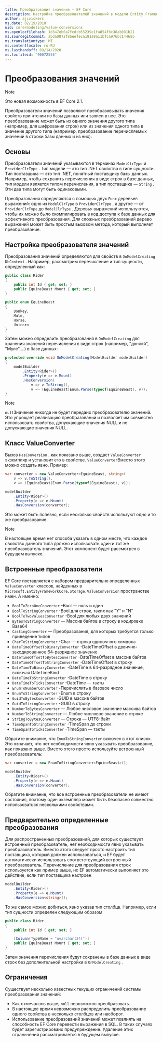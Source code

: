 ```yaml
---
title: Преобразования значений — EF Core
description: Настройка преобразователей значений в модели Entity Framework Core
author: ajcvickers
ms.date: 02/19/2018
uid: core/modeling/value-conversions
ms.openlocfilehash: 1d347eb6a7fcdcb55239e1fa854f6c38ab081b21
ms.sourcegitcommit: abda0872f86eefeca191a9a11bfca976bc14468b
ms.translationtype: MT
ms.contentlocale: ru-RU
ms.lasthandoff: 09/14/2020
ms.locfileid: "90072555"
---
```

# <a name="value-conversions"></a>Преобразования значений

> [!NOTE]  
> Это новая возможность в EF Core 2.1.

Преобразователи значений позволяют преобразовывать значения свойств при чтении из базы данных или записи в нее. Это преобразование может быть из одного значения другого типа (например, для шифрования строк) или из значения одного типа в значение другого типа (например, преобразование перечисляемых значений в строки базы данных и из них).

## <a name="fundamentals"></a>Основы

Преобразователи значений указываются в терминах `ModelClrType` и `ProviderClrType` . Тип модели — это тип .NET свойства в типе сущности. Тип поставщика — это тип .NET, понятный поставщику базы данных. Например, чтобы сохранить перечисления в виде строк в базе данных, тип модели является типом перечисления, а тип поставщика — `String` . Эти два типа могут быть одинаковыми.

Преобразования определяются с помощью двух `Func` деревьев выражений: одно из `ModelClrType` в `ProviderClrType` , а другое — от `ProviderClrType` до `ModelClrType` . Деревья выражений используются, чтобы их можно было скомпилировать в код доступа к базе данных для эффективного преобразования. Для сложных преобразований дерево выражений может быть простым вызовом метода, который выполняет преобразование.

## <a name="configuring-a-value-converter"></a>Настройка преобразователя значений

Преобразования значений определяются для свойств в `OnModelCreating` `DbContext` . Например, рассмотрим перечисление и тип сущности, определенный как:

``` csharp
public class Rider
{
    public int Id { get; set; }
    public EquineBeast Mount { get; set; }
}

public enum EquineBeast
{
    Donkey,
    Mule,
    Horse,
    Unicorn
}
```

Затем можно определить преобразования в `OnModelCreating` для хранения значений перечисления в виде строк (например, "донкэй", "Муле",...) в базе данных:

``` csharp
protected override void OnModelCreating(ModelBuilder modelBuilder)
{
    modelBuilder
        .Entity<Rider>()
        .Property(e => e.Mount)
        .HasConversion(
            v => v.ToString(),
            v => (EquineBeast)Enum.Parse(typeof(EquineBeast), v));
}
```

> [!NOTE]  
> `null`Значение никогда не будет передано преобразователю значений. Это упрощает реализацию преобразований и позволяет им совместно использовать свойства, допускающие значения NULL и не допускающие значения NULL.

## <a name="the-valueconverter-class"></a>Класс ValueConverter

Вызов `HasConversion` , как показано выше, создаст `ValueConverter` экземпляр и установит его в свойстве. `ValueConverter`Вместо этого можно создать явно. Пример:

``` csharp
var converter = new ValueConverter<EquineBeast, string>(
    v => v.ToString(),
    v => (EquineBeast)Enum.Parse(typeof(EquineBeast), v));

modelBuilder
    .Entity<Rider>()
    .Property(e => e.Mount)
    .HasConversion(converter);
```

Это может быть полезно, если несколько свойств используют одно и то же преобразование.

> [!NOTE]  
> В настоящее время нет способа указать в одном месте, что каждое свойство данного типа должно использовать один и тот же преобразователь значений. Этот компонент будет рассмотрен в будущем выпуске.

## <a name="built-in-converters"></a>Встроенные преобразователи

EF Core поставляется с набором предварительно определенных `ValueConverter` классов, найденных в `Microsoft.EntityFrameworkCore.Storage.ValueConversion` пространстве имен. А именно:

* `BoolToZeroOneConverter` -Bool — ноль и один
* `BoolToStringConverter` -Bool для строк, таких как "Y" и "N"
* `BoolToTwoValuesConverter` -Bool для любых двух значений
* `BytesToStringConverter` — Массив байтов в строку в кодировке Base64
* `CastingConverter` — Преобразования, для которых требуется только приведение типов
* `CharToStringConverter` -Char — строка одиночного символа
* `DateTimeOffsetToBinaryConverter` -DateTimeOffset в двоично-закодированное 64-разрядное значение
* `DateTimeOffsetToBytesConverter` -DateTimeOffset в массив байтов
* `DateTimeOffsetToStringConverter` -DateTimeOffset в строку
* `DateTimeToBinaryConverter` -DateTime в 64-разрядное значение, включая DateTimeKind
* `DateTimeToStringConverter` -DateTime в строку
* `DateTimeToTicksConverter` -DateTime — такты
* `EnumToNumberConverter` -Перечислить в базовое число
* `EnumToStringConverter` -Enum в строку
* `GuidToBytesConverter` -GUID в массив байтов
* `GuidToStringConverter` -GUID в строку
* `NumberToBytesConverter` — Любое числовое значение массива байтов
* `NumberToStringConverter` — Любое числовое значение в строке
* `StringToBytesConverter` — Строка — UTF8-байт
* `TimeSpanToStringConverter` -TimeSpan до строки
* `TimeSpanToTicksConverter` -TimeSpan — такты

Обратите внимание, что `EnumToStringConverter` включен в этот список. Это означает, что нет необходимости явно указывать преобразование, как показано выше. Вместо этого просто используйте встроенный преобразователь:

``` csharp
var converter = new EnumToStringConverter<EquineBeast>();

modelBuilder
    .Entity<Rider>()
    .Property(e => e.Mount)
    .HasConversion(converter);
```

Обратите внимание, что все встроенные преобразователи не имеют состояния, поэтому один экземпляр может быть безопасно совместно использоваться несколькими свойствами.

## <a name="pre-defined-conversions"></a>Предварительно определенные преобразования

Для распространенных преобразований, для которых существует встроенный преобразователь, нет необходимости явно указывать преобразователь. Вместо этого следует просто настроить тип поставщика, который должен использоваться, и EF будет автоматически использовать соответствующий встроенный преобразователь. Перечисление для преобразования строк используется как пример выше, но EF автоматически выполняет это действие, если тип поставщика настроен:

``` csharp
modelBuilder
    .Entity<Rider>()
    .Property(e => e.Mount)
    .HasConversion<string>();
```

То же самое можно добиться, явно указав тип столбца. Например, если тип сущности определен следующим образом:

``` csharp
public class Rider
{
    public int Id { get; set; }

    [Column(TypeName = "nvarchar(24)")]
    public EquineBeast Mount { get; set; }
}
```

Затем значения перечисления будут сохранены в базе данных в виде строк без дополнительной настройки в `OnModelCreating` .

## <a name="limitations"></a>Ограничения

Существует несколько известных текущих ограничений системы преобразования значений:

* Как отмечалось выше, `null` невозможно преобразовать.
* В настоящее время невозможно распределить преобразование одного свойства в несколько столбцов или наоборот.
* Использование преобразований значений может повлиять на способность EF Core перевести выражения в SQL. В таких случаях будет зарегистрировано предупреждение.
Удаление этих ограничений рассматривается в будущем выпуске.
